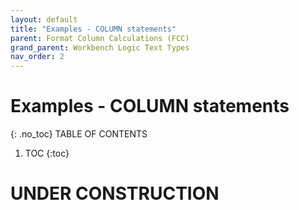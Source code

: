 ```yaml
---
layout: default
title: "Examples - COLUMN statements"
parent: Format Column Calculations (FCC)
grand_parent: Workbench Logic Text Types
nav_order: 2
---
```


# Examples - COLUMN statements
{: .no_toc}
TABLE OF CONTENTS 
1. TOC
{:toc}  
 
# UNDER CONSTRUCTION
